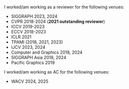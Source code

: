 I worked/am working as a reviewer for the following venues:

* SIGGRAPH 2023, 2024
* CVPR 2018-2024 (**2021 outstanding reviewer**)
* ICCV 2019-2023
* ECCV 2018-2023
* ICLR 2021
* TPAMI (2018, 2021, 2023) 
* IJCV 2023, 2024
* Computer and Graphics 2018, 2024
* SIGGRAPH Asia 2018, 2024
* Pacific Graphics 2019

I worked/am working as AC for the following venues:

* WACV 2024, 2025


